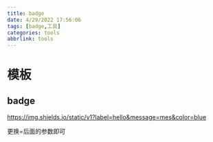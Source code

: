 ```yaml
---
title: badge
date: 4/29/2022 17:56:06
tags: [badge,工具]
categories: tools
abbrlink: tools
---
```


# 模板

## badge

https://img.shields.io/static/v1?label=hello&message=mes&color=blue

更换=后面的参数即可

